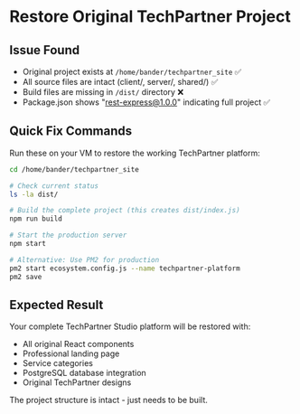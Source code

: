 # Restore Original TechPartner Project

## Issue Found
- Original project exists at `/home/bander/techpartner_site` ✅
- All source files are intact (client/, server/, shared/) ✅  
- Build files are missing in `/dist/` directory ❌
- Package.json shows "rest-express@1.0.0" indicating full project ✅

## Quick Fix Commands
Run these on your VM to restore the working TechPartner platform:

```bash
cd /home/bander/techpartner_site

# Check current status
ls -la dist/

# Build the complete project (this creates dist/index.js)
npm run build

# Start the production server
npm start

# Alternative: Use PM2 for production
pm2 start ecosystem.config.js --name techpartner-platform
pm2 save
```

## Expected Result
Your complete TechPartner Studio platform will be restored with:
- All original React components
- Professional landing page
- Service categories
- PostgreSQL database integration
- Original TechPartner designs

The project structure is intact - just needs to be built.
